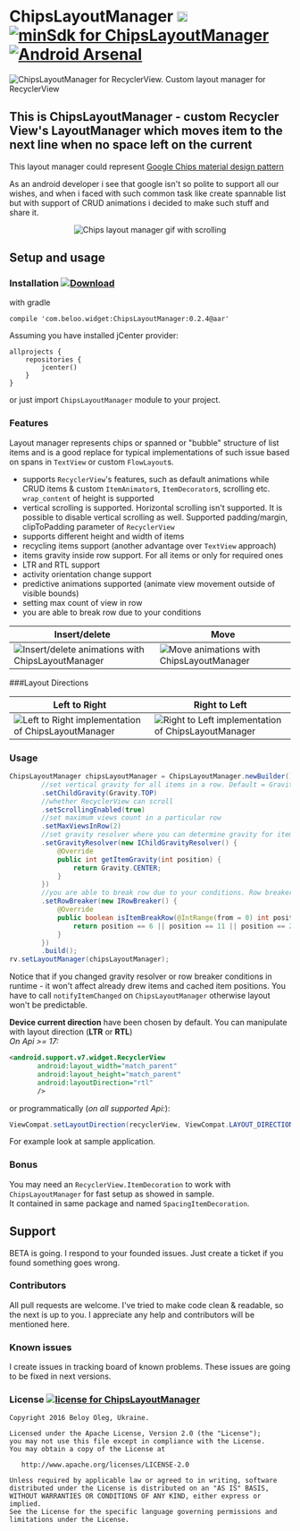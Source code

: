 # ChipsLayoutManager <img alt="ChipsLayoutManager is an android library" src="https://www.cleveroad.com/public/comercial/label-android.svg" height="19"> [![minSdk for ChipsLayoutManager](https://img.shields.io/badge/minSdk-15-green.svg)](#) [![Android Arsenal](https://img.shields.io/badge/Android%20Arsenal-ChipsLayoutManager-brightgreen.svg?style=flat)](https://android-arsenal.com/details/1/4568#)
![ChipsLayoutManager for RecyclerView. Custom layout manager for RecyclerView](/images/header.png)

## This is ChipsLayoutManager - custom Recycler View's LayoutManager which moves item to the next line when no space left on the current 
This layout manager could represent [Google Chips material design pattern](https://material.google.com/components/chips.html#)

As an android developer i see that google isn't so polite to support all our wishes, and when i faced with such common task like create spannable list
but with support of CRUD animations i decided to make such stuff and share it.

<p align="center">
    <img src="/images/demo.gif" alt="Chips layout manager gif with scrolling">
</p>

## Setup and usage
### Installation [ ![Download](https://api.bintray.com/packages/beloo/widget/ChipsLayoutManager/images/download.svg) ](https://bintray.com/beloo/widget/ChipsLayoutManager/_latestVersion)

with gradle
```GRADLE 
compile 'com.beloo.widget:ChipsLayoutManager:0.2.4@aar'
```

Assuming you have installed jCenter provider:
```GRADLE
allprojects {
    repositories {
        jcenter()
    }
}
```

or just import `ChipsLayoutManager` module to your project.

### Features
Layout manager represents chips or spanned or "bubble" structure of list items and is a good replace for typical implementations of such issue based on spans in `TextView` 
or custom `FlowLayout`s.

* supports `RecyclerView`'s features, such as default animations while CRUD items & custom `ItemAnimator`s, `ItemDecorator`s, scrolling etc. `wrap_content` of height is supported
* vertical scrolling is supported. Horizontal scrolling isn't supported. It is possible to disable vertical scrolling as well. Supported padding/margin, clipToPadding parameter of `RecyclerView`
* supports different height and width of items
* recycling items support (another advantage over `TextView` approach)
* items gravity inside row support. For all items or only for required ones
* LTR and RTL support
* activity orientation change support
* predictive animations supported (animate view movement outside of visible bounds)
* setting max count of view in row
* you are able to break row due to your conditions

| Insert/delete | Move |
|---|---|
|![Insert/delete animations with ChipsLayoutManager](/images/insert_delete_animations.gif) |![Move animations with ChipsLayoutManager](/images/move_animations.gif)|

###Layout Directions
<center>

| Left to Right  | Right to Left  |
|---|---|
|![Left to Right implementation of ChipsLayoutManager](/images/ltr.png) |![Right to Left implementation of ChipsLayoutManager](/images/rtl.png)|

</center>

### Usage

```JAVA 
ChipsLayoutManager chipsLayoutManager = ChipsLayoutManager.newBuilder()
        //set vertical gravity for all items in a row. Default = Gravity.CENTER_VERTICAL
        .setChildGravity(Gravity.TOP)
        //whether RecyclerView can scroll
        .setScrollingEnabled(true)
        //set maximum views count in a particular row
        .setMaxViewsInRow(2)
        //set gravity resolver where you can determine gravity for item in position. This method have priority over previous one
        .setGravityResolver(new IChildGravityResolver() {
            @Override
            public int getItemGravity(int position) {
                return Gravity.CENTER;
            }
        })
        //you are able to break row due to your conditions. Row breaker should return true for that views
        .setRowBreaker(new IRowBreaker() {
            @Override
            public boolean isItemBreakRow(@IntRange(from = 0) int position) {
                return position == 6 || position == 11 || position == 2;
            }
        })
        .build();
rv.setLayoutManager(chipsLayoutManager);
```

Notice that if you changed gravity resolver or row breaker conditions in runtime - it won't affect already drew items and cached item positions. 
You have to call `notifyItemChanged` on `ChipsLayoutManager` otherwise layout won't be predictable. 

**Device current direction** have been chosen by default.
You can manipulate with layout direction (**LTR** or **RTL**)<br/>
_On Api >= 17:_
```XML
<android.support.v7.widget.RecyclerView
       android:layout_width="match_parent"
       android:layout_height="match_parent"
       android:layoutDirection="rtl"
       />
```
or programmatically (_on all supported Api:_):
```JAVA
ViewCompat.setLayoutDirection(recyclerView, ViewCompat.LAYOUT_DIRECTION_RTL);
```

For example look at sample application.
<br />
### Bonus
You may need an `RecyclerView.ItemDecoration` to work with `ChipsLayoutManager` for fast setup as showed in sample. <br/>
It contained in same package and named `SpacingItemDecoration`.

## Support
BETA is going.
I respond to your founded issues. Just create a ticket if you found something goes wrong.

### Contributors
All pull requests are welcome. I've tried to make code clean & readable, so the next is up to you. 
I appreciate any help and contributors will be mentioned here. 

### Known issues
I create issues in tracking board of known problems.
These issues are going to be fixed in next versions.

### License [![license for ChipsLayoutManager](https://img.shields.io/crates/l/rustc-serialize.svg)](#)

    Copyright 2016 Beloy Oleg, Ukraine.
    
    Licensed under the Apache License, Version 2.0 (the "License");
    you may not use this file except in compliance with the License.
    You may obtain a copy of the License at
    
       http://www.apache.org/licenses/LICENSE-2.0
    
    Unless required by applicable law or agreed to in writing, software
    distributed under the License is distributed on an "AS IS" BASIS,
    WITHOUT WARRANTIES OR CONDITIONS OF ANY KIND, either express or implied.
    See the License for the specific language governing permissions and
    limitations under the License.
